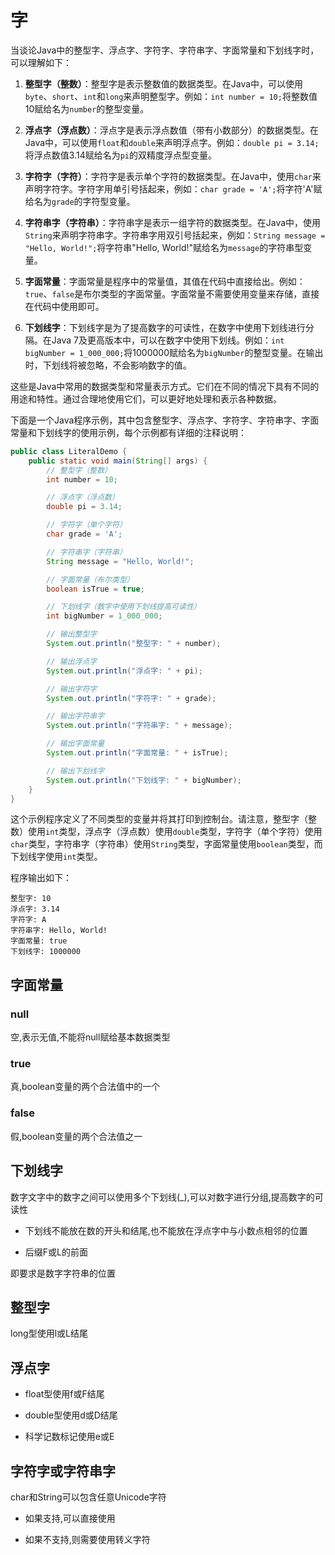 # 字

当谈论Java中的整型字、浮点字、字符字、字符串字、字面常量和下划线字时，可以理解如下：

1. **整型字（整数）**：整型字是表示整数值的数据类型。在Java中，可以使用`byte`、`short`、`int`和`long`来声明整型字。例如：`int number = 10;`将整数值10赋给名为`number`的整型变量。

2. **浮点字（浮点数）**：浮点字是表示浮点数值（带有小数部分）的数据类型。在Java中，可以使用`float`和`double`来声明浮点字。例如：`double pi = 3.14;`将浮点数值3.14赋给名为`pi`的双精度浮点型变量。

3. **字符字（字符）**：字符字是表示单个字符的数据类型。在Java中，使用`char`来声明字符字。字符字用单引号括起来，例如：`char grade = 'A';`将字符'A'赋给名为`grade`的字符型变量。

4. **字符串字（字符串）**：字符串字是表示一组字符的数据类型。在Java中，使用`String`来声明字符串字。字符串字用双引号括起来，例如：`String message = "Hello, World!";`将字符串"Hello, World!"赋给名为`message`的字符串型变量。

5. **字面常量**：字面常量是程序中的常量值，其值在代码中直接给出。例如：`true`、`false`是布尔类型的字面常量。字面常量不需要使用变量来存储，直接在代码中使用即可。

6. **下划线字**：下划线字是为了提高数字的可读性，在数字中使用下划线进行分隔。在Java 7及更高版本中，可以在数字中使用下划线。例如：`int bigNumber = 1_000_000;`将1000000赋给名为`bigNumber`的整型变量。在输出时，下划线将被忽略，不会影响数字的值。

这些是Java中常用的数据类型和常量表示方式。它们在不同的情况下具有不同的用途和特性。通过合理地使用它们，可以更好地处理和表示各种数据。

下面是一个Java程序示例，其中包含整型字、浮点字、字符字、字符串字、字面常量和下划线字的使用示例，每个示例都有详细的注释说明：

```java
public class LiteralDemo {
    public static void main(String[] args) {
        // 整型字（整数）
        int number = 10;

        // 浮点字（浮点数）
        double pi = 3.14;

        // 字符字（单个字符）
        char grade = 'A';

        // 字符串字（字符串）
        String message = "Hello, World!";

        // 字面常量（布尔类型）
        boolean isTrue = true;

        // 下划线字（数字中使用下划线提高可读性）
        int bigNumber = 1_000_000;

        // 输出整型字
        System.out.println("整型字: " + number);

        // 输出浮点字
        System.out.println("浮点字: " + pi);

        // 输出字符字
        System.out.println("字符字: " + grade);

        // 输出字符串字
        System.out.println("字符串字: " + message);

        // 输出字面常量
        System.out.println("字面常量: " + isTrue);

        // 输出下划线字
        System.out.println("下划线字: " + bigNumber);
    }
}
```

这个示例程序定义了不同类型的变量并将其打印到控制台。请注意，整型字（整数）使用`int`类型，浮点字（浮点数）使用`double`类型，字符字（单个字符）使用`char`类型，字符串字（字符串）使用`String`类型，字面常量使用`boolean`类型，而下划线字使用`int`类型。

程序输出如下：

```shell
整型字: 10
浮点字: 3.14
字符字: A
字符串字: Hello, World!
字面常量: true
下划线字: 1000000
```

## 字面常量

### null

空,表示无值,不能将null赋给基本数据类型

### true

真,boolean变量的两个合法值中的一个

### false

假,boolean变量的两个合法值之一

## 下划线字

数字文字中的数字之间可以使用多个下划线(_),可以对数字进行分组,提高数字的可读性

- 下划线不能放在数的开头和结尾,也不能放在浮点字中与小数点相邻的位置

- 后缀F或L的前面

即要求是数字字符串的位置

## 整型字

long型使用l或L结尾

## 浮点字

- float型使用f或F结尾

- double型使用d或D结尾

- 科学记数标记使用e或E

## 字符字或字符串字

char和String可以包含任意Unicode字符

- 如果支持,可以直接使用

- 如果不支持,则需要使用转义字符

